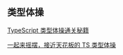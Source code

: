 ## 类型体操

[TypeScript 类型体操通关秘籍](https://juejin.cn/book/7047524421182947366)

[一起来摇摆，接近天花板的 TS 类型体操](https://mp.weixin.qq.com/s/MXjKuY1FGFMWhvbNqMWq8Q)

